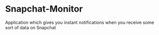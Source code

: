 # Snapchat-Monitor
Application which gives you instant notifications when you receive some sort of data on Snapchat
